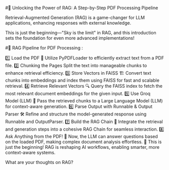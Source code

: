 #🚀 Unlocking the Power of RAG: A Step-by-Step PDF Processing Pipeline

Retrieval-Augmented Generation (RAG) is a game-changer for LLM applications, enhancing responses with external knowledge.

This is just the beginning—"Sky is the limit" in RAG, and this introduction sets the foundation for even more advanced implementations!

#🌟 RAG Pipeline for PDF Processing :

1️⃣ Load the PDF 📜
Utilize PyPDFLoader to efficiently extract text from a PDF file.
2️⃣ Chunking the Pages 
Split the text into manageable chunks to enhance retrieval efficiency.
3️⃣ Store Vectors in FAISS 🏗️
Convert text chunks into embeddings and index them using FAISS for fast and scalable retrieval.
4️⃣ Retrieve Relevant Vectors 🔍
Query the FAISS index to fetch the most relevant document embeddings for the given input.
5️⃣ Use Groq Model (LLM) 🤖
Pass the retrieved chunks to a Large Language Model (LLM) for context-aware generation.
6️⃣ Parse Output with Runnable & Output Parser 🛠️
Refine and structure the model-generated response using Runnable and OutputParser.
7️⃣ Build the RAG Chain 🔗
Integrate the retrieval and generation steps into a cohesive RAG Chain for seamless interaction.
8️⃣ Ask Anything from the PDF! 🎯
Now, the LLM can answer questions based on the loaded PDF, making complex document analysis effortless.
🚀 This is just the beginning! RAG is reshaping AI workflows, enabling smarter, more context-aware systems.

What are your thoughts on RAG? 
